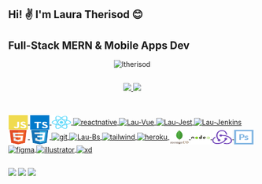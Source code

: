 ## Hi! ✌️ I'm Laura Therisod 😊

## Full-Stack MERN & Mobile Apps Dev  

<div align="center">
  <img height="25em"  src="https://komarev.com/ghpvc/?username=ltherisod&label=Profile%20views&color=dd6387&style=flat" alt="ltherisod" />
</div>

##

<div align="center">
  <a href="https://github.com/ltherisod">
  <img height="150em" src="https://github-readme-stats.vercel.app/api?username=ltherisod&show_icons=true&theme=dracula&include_all_commits=true&count_private=true"/>
  <img height="150em" src="https://github-readme-stats.vercel.app/api/top-langs/?username=ltherisod&layout=compact&langs_count=7&theme=dracula"/>
</div>

  ##
  
<div style="display: inline_block"><br>
  <img align="center" alt="Lau-Js" height="30" width="40" src="https://raw.githubusercontent.com/devicons/devicon/master/icons/javascript/javascript-plain.svg">
  <img align="center" src="https://raw.githubusercontent.com/devicons/devicon/master/icons/typescript/typescript-original.svg" alt="typescript" width="40" height="30"/>  
  <img align="center" alt="Lau-React" height="30" width="40" src="https://raw.githubusercontent.com/devicons/devicon/master/icons/react/react-original.svg">
  <img align="center"  src="https://reactnative.dev/img/header_logo.svg" alt="reactnative" width="40" height="30"/>
  <img align="center" alt="Lau-Vue" src="https://cdn.jsdelivr.net/gh/devicons/devicon/icons/vuejs/vuejs-original.svg"  width="40" height="30"/>  
   <img align="center" alt="Lau-Jest" height="30" width="40" src="https://cdn.jsdelivr.net/gh/devicons/devicon/icons/jest/jest-plain.svg" />
  <img align="center" alt="Lau-Jenkins" height="30" width="40"src="https://cdn.jsdelivr.net/gh/devicons/devicon/icons/jenkins/jenkins-original.svg" />     
  <img align="center" alt="Rafa-HTML" height="30" width="40" src="https://raw.githubusercontent.com/devicons/devicon/master/icons/html5/html5-original.svg">
  <img align="center" alt="Rafa-CSS" height="30" width="40" src="https://raw.githubusercontent.com/devicons/devicon/master/icons/css3/css3-original.svg">
  <img align="center"src="https://www.vectorlogo.zone/logos/git-scm/git-scm-icon.svg" alt="git" width="40" height="30"/>
  <img align="center" alt="Lau-Bs"  height="30" width="40"src="https://cdn.jsdelivr.net/gh/devicons/devicon/icons/bootstrap/bootstrap-plain-wordmark.svg" />
  <img align="center" src="https://www.vectorlogo.zone/logos/tailwindcss/tailwindcss-icon.svg" alt="tailwind" width="40" height="30"/>
  <img align="center" src="https://www.vectorlogo.zone/logos/heroku/heroku-icon.svg" alt="heroku" width="40" height="30"/>
  <img align="center" src="https://raw.githubusercontent.com/devicons/devicon/master/icons/mongodb/mongodb-original-wordmark.svg" alt="mongodb" width="40" height="30"/>
  <img align="center" src="https://raw.githubusercontent.com/devicons/devicon/master/icons/nodejs/nodejs-original-wordmark.svg" alt="nodejs" width="40" height="30"/>
  <img align="center" src="https://raw.githubusercontent.com/devicons/devicon/master/icons/redux/redux-original.svg" alt="redux" width="40" height="30"/>
  <img align="center" src="https://raw.githubusercontent.com/devicons/devicon/master/icons/photoshop/photoshop-line.svg" alt="photoshop" width="40" height="30"/>
  <img align="center" src="https://www.vectorlogo.zone/logos/figma/figma-icon.svg" alt="figma" width="40" height="30"/>
  <img align="center" src="https://www.vectorlogo.zone/logos/adobe_illustrator/adobe_illustrator-icon.svg" alt="illustrator" width="30" height="30"/>
  <img align="center" src="https://cdn.worldvectorlogo.com/logos/adobe-xd.svg" alt="xd" width="40" height="30"/>
</div>
  
  ##
 
<div> 
  <a href="https://www.youtube.com/channel/UCvycecFCO0-d_h2rnkC8USQ" target="_blank"><img src="https://img.shields.io/badge/YouTube-FF0000?style=for-the-badge&logo=youtube&logoColor=white" target="_blank"></a>
  <a href = "mailto:lauratherisod@gmail.com"><img src="https://img.shields.io/badge/-Gmail-%23333?style=for-the-badge&logo=gmail&logoColor=white" target="blank"></a>
  <a href="https://linkedin.com/in/https://www.linkedin.com/in/laura-melisa-therisod-889b1720b/" target="blank"><img src="https://img.shields.io/badge/-LinkedIn-%230077B5?style=for-the-badge&logo=linkedin&logoColor=white" target="blank"></a> 
 
</div>


